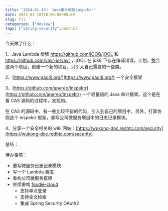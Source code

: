 ```yaml
---
title: "2024-01-10｜ Java审计框架inspektr"
date: 2024-01-10T18:00:00+08:00
slug: til
categories: ["Review"]
tags: ["spring-security",oauth2]
---
```


今天做了什么：

1、Java Lambda 增强 https://github.com/jOOQ/jOOL 和 https://github.com/vavr-io/vavr ，jOOL 在 jdk8 下存在编译错误，计划，整合这两个项目，创建一个新的项目，只引入自己需要的一些类。



2、[https://www.pac4j.org/](https://www.pac4j.org/) 一个安全框架



3、[https://github.com/apereo/inspektr](https://github.com/apereo/inspektr) 一个轻量级的 Java 审计框架。这个是在看 CAS 源码的过程中，发现的。

在 CAS 的源码中，有一些比较不错的代码，引入到自己的项目中，另外，打算仿照这个 inspektr 框架，重写公司微服务项目中的日志记录模块。



4、分享一个安全相关的 wiki 网站：[https://wukong-doc.redhtc.com/security](https://wukong-doc.redhtc.com/security)



总结：

待办事项：

- 重写微服务日志记录模块
- 写一个 Lambda 类库
- 重构公司微服务框架
- 继续重构 [foodie-cloud](https://github.com/chensoul/foodie-cloud)
  - 支持单点登录
  - 支持全文检索
  - 集成 Spring Security OAuth2
